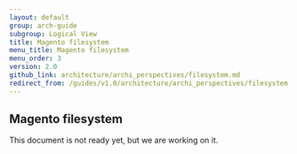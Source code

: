 ```yaml
---
layout: default
group: arch-guide
subgroup: Logical View
title: Magento filesystem
menu_title: Magento filesystem
menu_order: 3
version: 2.0
github_link: architecture/archi_perspectives/filesystem.md
redirect_from: /guides/v1.0/architecture/archi_perspectives/filesystem.html
---
```


## Magento filesystem

This document is not ready yet, but we are working on it.
